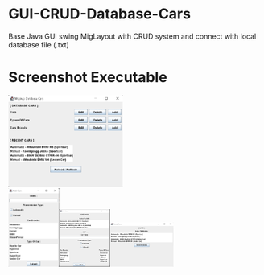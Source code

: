 # GUI-CRUD-Database-Cars
Base Java GUI swing MigLayout with CRUD system and connect with local database file (.txt)

# Screenshot Executable
<img src="main-app.png" width="45%">
<br>
<img src="add-app.png" width="20%"><img src="edit-app.png" width="20%"><img src="delete-app.png" width="25%">
